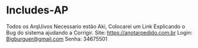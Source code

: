 # Includes-AP
Todos os ArqUivos Necessario estão Aki, Colocarei um Link Explicando o Bug do sistema ajudando a Corrigir.
Site: https://anotarpedido.com.br
Login: Bigburguer@gmail.com
Senha: 34675501

